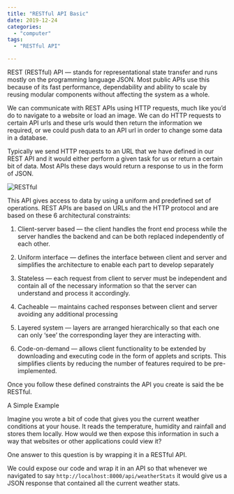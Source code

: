 ```yaml
---
title: "RESTful API Basic"
date: 2019-12-24
categories:
  - "computer"
tags:
  - "RESTful API"

---
```


REST (RESTful) API — stands for representational state transfer and runs mostly on the programming language JSON. Most public APIs use this because of its fast performance, dependability and ability to scale by reusing modular components without affecting the system as a whole.
<!--more-->

We can communicate with REST APIs using HTTP requests, much like you’d do to navigate to a website or load an image. We can do HTTP requests to certain API urls and these urls would then return the information we required, or we could push data to an API url in order to change some data in a database.

Typically we send HTTP requests to an URL that we have defined in our REST API and it would either perform a given task for us or return a certain bit of data. Most APIs these days would return a response to us in the form of JSON.

![RESTful](https://images.tutorialedge.net/uploads/rest-api.png)

This API gives access to data by using a uniform and predefined set of operations. REST APIs are based on URLs and the HTTP protocol and are based on these 6 architectural constraints:

1. Client-server based — the client handles the front end process while the server handles the backend and can be both replaced independently of each other.

2. Uniform interface — defines the interface between client and server and simplifies the architecture to enable each part to develop separately

3. Stateless — each request from client to server must be independent and contain all of the necessary information so that the server can understand and process it accordingly.

4. Cacheable — maintains cached responses between client and server avoiding any additional processing

5. Layered system — layers are arranged hierarchically so that each one can only ‘see’ the corresponding layer they are interacting with.

6. Code-on-demand — allows client functionality to be extended by downloading and executing code in the form of applets and scripts. This simplifies clients by reducing the number of features required to be pre-implemented.

Once you follow these defined constraints the API you create is said the be RESTful.

A Simple Example

Imagine you wrote a bit of code that gives you the current weather conditions at your house. It reads the temperature, humidity and rainfall and stores them locally. How would we then expose this information in such a way that websites or other applications could view it?

One answer to this question is by wrapping it in a RESTful API.

We could expose our code and wrap it in an API so that whenever we navigated to say `http://localhost:8000/api/weatherStats` it would give us a JSON response that contained all the current weather stats.



